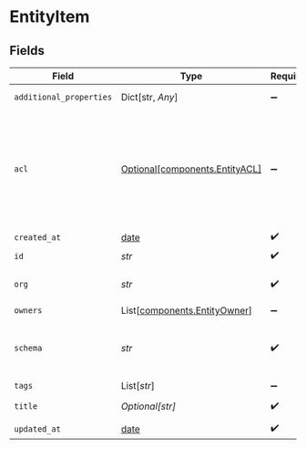 # EntityItem


## Fields

| Field                                                                                      | Type                                                                                       | Required                                                                                   | Description                                                                                | Example                                                                                    |
| ------------------------------------------------------------------------------------------ | ------------------------------------------------------------------------------------------ | ------------------------------------------------------------------------------------------ | ------------------------------------------------------------------------------------------ | ------------------------------------------------------------------------------------------ |
| `additional_properties`                                                                    | Dict[str, *Any*]                                                                           | :heavy_minus_sign:                                                                         | N/A                                                                                        | [object Object]                                                                            |
| `acl`                                                                                      | [Optional[components.EntityACL]](../../models/components/entityacl.md)                     | :heavy_minus_sign:                                                                         | Access control list (ACL) for an entity. Defines sharing access to external orgs or users. |                                                                                            |
| `created_at`                                                                               | [date](https://docs.python.org/3/library/datetime.html#date-objects)                       | :heavy_check_mark:                                                                         | N/A                                                                                        |                                                                                            |
| `id`                                                                                       | *str*                                                                                      | :heavy_check_mark:                                                                         | N/A                                                                                        |                                                                                            |
| `org`                                                                                      | *str*                                                                                      | :heavy_check_mark:                                                                         | Organization Id the entity belongs to                                                      |                                                                                            |
| `owners`                                                                                   | List[[components.EntityOwner](../../models/components/entityowner.md)]                     | :heavy_minus_sign:                                                                         | N/A                                                                                        |                                                                                            |
| `schema`                                                                                   | *str*                                                                                      | :heavy_check_mark:                                                                         | URL-friendly identifier for the entity schema                                              | contact                                                                                    |
| `tags`                                                                                     | List[*str*]                                                                                | :heavy_minus_sign:                                                                         | N/A                                                                                        |                                                                                            |
| `title`                                                                                    | *Optional[str]*                                                                            | :heavy_check_mark:                                                                         | Title of entity                                                                            |                                                                                            |
| `updated_at`                                                                               | [date](https://docs.python.org/3/library/datetime.html#date-objects)                       | :heavy_check_mark:                                                                         | N/A                                                                                        |                                                                                            |